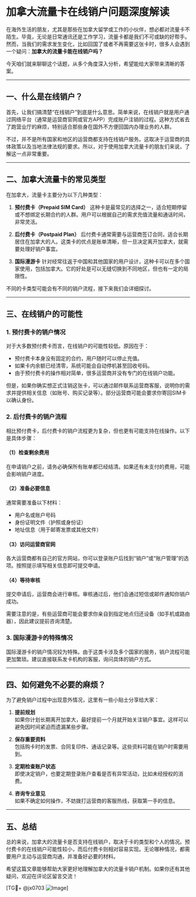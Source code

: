 # 加拿大流量卡在线销户问题深度解读

在海外生活的朋友，尤其是那些在加拿大留学或工作的小伙伴，想必都对流量卡不陌生。毕竟，无论是日常通讯还是工作学习，流量卡都是我们不可或缺的好帮手。然而，当我们的需求发生变化，比如回国了或者不再需要这张卡时，很多人会遇到一个疑问：**加拿大的流量卡能在线销户吗？**

今天咱们就来聊聊这个话题，从多个角度深入分析，希望能给大家带来清晰的答案。

---

## 一、什么是在线销户？

首先，让我们搞清楚“在线销户”到底是什么意思。简单来说，在线销户就是用户通过网络平台（通常是运营商官网或官方APP）完成账户注销的过程。这种方式省去了跑营业厅的麻烦，特别适合那些身在国外不方便回国内办理业务的人群。

不过，并不是所有国家和地区的运营商都支持在线销户服务。这取决于运营商的具体政策以及当地法律法规的要求。所以，对于使用加拿大流量卡的朋友们来说，了解这一点非常重要。

---

## 二、加拿大流量卡的常见类型

在加拿大，流量卡主要分为以下几种类型：

1. **预付费卡（Prepaid SIM Card）**
   这种卡是最常见的选择之一，适合短期停留或不想绑定长期合约的人群。用户可以根据自己的需求充值流量和通话时间，非常灵活。

2. **后付费卡（Postpaid Plan）**
   后付费卡通常需要与运营商签订合同，适合长期居住在加拿大的人。这类卡的优点是账单清晰，但一旦决定离开加拿大，就需要处理好销户事宜。

3. **国际漫游卡**
   针对经常往返于中国和其他国家的用户设计，这种卡可以在多个国家使用，包括加拿大。它的好处是可以无缝切换到不同地区，但也有一定的局限性。

不同的卡类型可能会有不同的销户流程，接下来我们会详细探讨。

---

## 三、在线销户的可能性

### 1. 预付费卡的销户情况
对于大多数预付费卡而言，在线销户的可能性较低。原因在于：
- 预付费卡本身没有固定的合约，用户随时可以停止充值。
- 如果卡内余额已经清零，系统可能会自动停机甚至回收号码。
- 由于预付费卡的操作相对简单，很多运营商并没有专门的在线销户功能。

但是，如果你确实想正式注销这张卡，可以通过邮件联系运营商客服，说明你的需求并提供相关信息（如账号、购买记录等）。部分运营商可能会要求你寄回SIM卡以确认身份。

### 2. 后付费卡的销户流程
相比预付费卡，后付费卡的销户流程更为复杂，但也更有可能支持在线操作。以下是具体步骤：

#### （1）检查剩余费用
在申请销户之前，请务必确保所有账单都已经结清。如果还有未支付的费用，可能会影响销户进度。

#### （2）准备必要信息
通常需要准备以下材料：
- 用户名或账户号码
- 身份证明文件（护照或身份证）
- 地址信息（用于邮寄发票或其他文件）

#### （3）访问运营商官网
各大运营商都有自己的官方网站，你可以登录账户后找到“销户”或“账户管理”的选项。按照提示填写相关信息即可提交申请。

#### （4）等待审核
提交申请后，运营商会进行审核。审核通过后，他们会通过短信或邮件通知你销户成功。

需要注意的是，有些运营商可能会要求你亲自到指定地点归还设备（如手机或路由器），因此建议提前咨询清楚。

### 3. 国际漫游卡的特殊情况
国际漫游卡的销户情况较为特殊。由于这类卡涉及多个国家的服务，销户流程可能更加繁琐。建议直接联系发卡机构的客服，询问具体的销户方式。

---

## 四、如何避免不必要的麻烦？

为了避免销户过程中出现意外情况，这里有一些小贴士分享给大家：

1. **提前规划**  
   如果你计划长期离开加拿大，最好提前一个月就开始关注销户事宜。这样可以避免因时间紧迫而遗漏某些步骤。

2. **保存重要资料**  
   包括购卡时的发票、合同复印件、通话记录等。这些资料可能在销户时需要用到。

3. **定期检查账户状态**  
   即使决定销户，也要定期登录账户查看是否有异常活动，比如未经授权的消费。

4. **咨询专业意见**  
   如果不确定如何操作，不妨拨打运营商的客服热线，获取第一手的信息。

---

## 五、总结

总的来说，加拿大的流量卡是否支持在线销户，取决于卡的类型和个人的情况。预付费卡的在线销户可能性较小，而后付费卡则相对容易实现。无论哪种情况，都需要用户主动与运营商沟通，并准备好必要的材料。

希望这篇文章能够帮助大家更好地理解加拿大的流量卡销户机制。如果你还有其他疑问，欢迎在评论区留言交流！

[TG💪+ @jx0703 ![Image](https://github.com/user-attachments/assets/dbca1d08-cadb-493c-b0ec-ad6f7a83f270)]